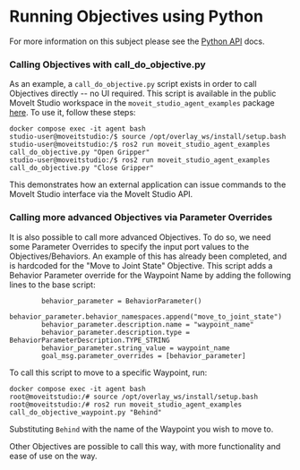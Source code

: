 # Running Objectives using Python

For more information on this subject please see the [Python API](https://docs.picknik.ai/en/stable/getting_started/basic_bt_tutorials/call_objective_from_application/interact_with_the_objective_server_directly.html) docs.

### Calling Objectives with call_do_objective.py

As an example, a `call_do_objective.py` script exists in order to call Objectives directly -- no UI required. 
This script is available in the public MoveIt Studio workspace in the `moveit_studio_agent_examples` package [here](https://github.com/PickNikRobotics/moveit_studio_ws/tree/main/src/moveit_studio_agent_examples/scripts).
To use it, follow these steps:

```console
docker compose exec -it agent bash
studio-user@moveitstudio:/$ source /opt/overlay_ws/install/setup.bash
studio-user@moveitstudio:/$ ros2 run moveit_studio_agent_examples call_do_objective.py "Open Gripper"
studio-user@moveitstudio:/$ ros2 run moveit_studio_agent_examples call_do_objective.py "Close Gripper"
```

This demonstrates how an external application can issue commands to the MoveIt Studio interface via the MoveIt Studio API. 

### Calling more advanced Objectives via Parameter Overrides

It is also possible to call more advanced Objectives.
To do so, we need some Parameter Overrides to specify the input port values to the Objectives/Behaviors.
An example of this has already been completed, and is hardcoded for the "Move to Joint State" Objective.
This script adds a Behavior Parameter override for the Waypoint Name by adding the following lines to the base script:

```python3
        behavior_parameter = BehaviorParameter()
        behavior_parameter.behavior_namespaces.append("move_to_joint_state")
        behavior_parameter.description.name = "waypoint_name"
        behavior_parameter.description.type = BehaviorParameterDescription.TYPE_STRING
        behavior_parameter.string_value = waypoint_name
        goal_msg.parameter_overrides = [behavior_parameter]
```

To call this script to move to a specific Waypoint, run:

```console
docker compose exec -it agent bash
root@moveitstudio:/# source /opt/overlay_ws/install/setup.bash
root@moveitstudio:/# ros2 run moveit_studio_agent_examples call_do_objective_waypoint.py "Behind"
```

Substituting `Behind` with the name of the Waypoint you wish to move to. 

Other Objectives are possible to call this way, with more functionality and ease of use on the way.
